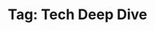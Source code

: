 ---
layout: tag
title: "Tag: Tech Deep Dive"
description: Showing all posts with the tag 'Tech Deep Dive' to make it easier for you to find all the GeekWolf posts that you're interested in
tag: technical-deepdive
permalink: /tag/technical-deepdive/
image: \android-chrome-192x192.png
---